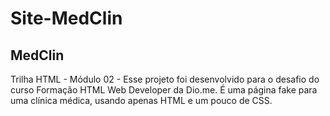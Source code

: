 # Site-MedClin
## MedClin
<tr>
Trilha HTML - Módulo 02 - Esse projeto foi desenvolvido para o desafio do curso Formação HTML Web Developer da Dio.me. É uma página fake para uma clínica médica, usando apenas HTML e um pouco de CSS.
